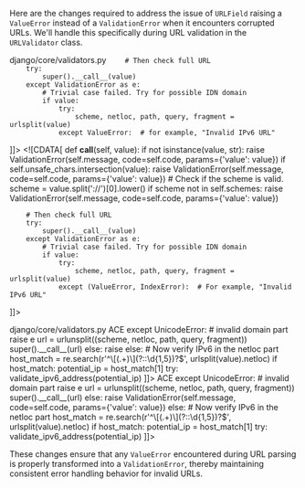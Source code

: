Here are the changes required to address the issue of `URLField` raising a `ValueError` instead of a `ValidationError` when it encounters corrupted URLs. We'll handle this specifically during URL validation in the `URLValidator` class.

<change>
<file change-number-for-this-file="1">django/core/validators.py</file>
<original line-count="16" no-ellipsis="true"><![CDATA[
    def __call__(self, value):
        if not isinstance(value, str):
            raise ValidationError(self.message, code=self.code, params={'value': value})
        if self.unsafe_chars.intersection(value):
            raise ValidationError(self.message, code=self.code, params={'value': value})
        # Check if the scheme is valid.
        scheme = value.split('://')[0].lower()
        if scheme not in self.schemes:
            raise ValidationError(self.message, code=self.code, params={'value': value})

        # Then check full URL
        try:
            super().__call__(value)
        except ValidationError as e:
            # Trivial case failed. Try for possible IDN domain
            if value:
                try:
                    scheme, netloc, path, query, fragment = urlsplit(value)
                except ValueError:  # for example, "Invalid IPv6 URL"
]]></original>
<modified no-ellipsis="true"><![CDATA[
    def __call__(self, value):
        if not isinstance(value, str):
            raise ValidationError(self.message, code=self.code, params={'value': value})
        if self.unsafe_chars.intersection(value):
            raise ValidationError(self.message, code=self.code, params={'value': value})
        # Check if the scheme is valid.
        scheme = value.split('://')[0].lower()
        if scheme not in self.schemes:
            raise ValidationError(self.message, code=self.code, params={'value': value})

        # Then check full URL
        try:
            super().__call__(value)
        except ValidationError as e:
            # Trivial case failed. Try for possible IDN domain
            if value:
                try:
                    scheme, netloc, path, query, fragment = urlsplit(value)
                except (ValueError, IndexError):  # For example, "Invalid IPv6 URL"
]]></modified>
</change>

<change>
<file change-number-for-this-file="2">django/core/validators.py</file>
<original line-count="12" no-ellipsis="true"><![CDATA[
                    raise ValidationError(self.message, code=self.code, params={'value': value})
                try:
                    netloc = punycode(netloc)  # IDN -> ACE
                except UnicodeError:  # invalid domain part
                    raise e
                url = urlunsplit((scheme, netloc, path, query, fragment))
                super().__call__(url)
            else:
                raise
        else:
            # Now verify IPv6 in the netloc part
            host_match = re.search(r'^\[(.+)\](?::\d{1,5})?$', urlsplit(value).netloc)
            if host_match:
                potential_ip = host_match[1]
                try:
                    validate_ipv6_address(potential_ip)
]]></original>
<modified no-ellipsis="true"><![CDATA[
                    raise ValidationError(self.message, code=self.code, params={'value': value})
                try:
                    netloc = punycode(netloc)  # IDN -> ACE
                except UnicodeError:  # invalid domain part
                    raise e
                url = urlunsplit((scheme, netloc, path, query, fragment))
                super().__call__(url)
            else:
                raise ValidationError(self.message, code=self.code, params={'value': value})
        else:
            # Now verify IPv6 in the netloc part
            host_match = re.search(r'^\[(.+)\](?::\d{1,5})?$', urlsplit(value).netloc)
            if host_match:
                potential_ip = host_match[1]
                try:
                    validate_ipv6_address(potential_ip)
]]></modified>
</change>

These changes ensure that any `ValueError` encountered during URL parsing is properly transformed into a `ValidationError`, thereby maintaining consistent error handling behavior for invalid URLs.